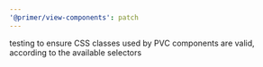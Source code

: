 ```yaml
---
'@primer/view-components': patch
---
```


testing to ensure CSS classes used by PVC components are valid, according to the available selectors
